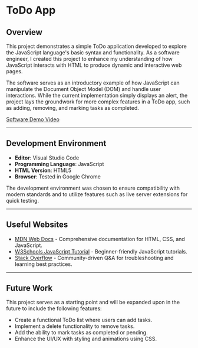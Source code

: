 # ToDo App

## Overview

This project demonstrates a simple ToDo application developed to explore the JavaScript language's basic syntax and functionality. As a software engineer, I created this project to enhance my understanding of how JavaScript interacts with HTML to produce dynamic and interactive web pages.

The software serves as an introductory example of how JavaScript can manipulate the Document Object Model (DOM) and handle user interactions. While the current implementation simply displays an alert, the project lays the groundwork for more complex features in a ToDo app, such as adding, removing, and marking tasks as completed.

[Software Demo Video](https://www.youtube.com/watch?v=K73GGK9PmTU)

---

## Development Environment

- **Editor**: Visual Studio Code
- **Programming Language**: JavaScript
- **HTML Version**: HTML5
- **Browser**: Tested in Google Chrome

The development environment was chosen to ensure compatibility with modern standards and to utilize features such as live server extensions for quick testing.

---

## Useful Websites

- [MDN Web Docs](https://developer.mozilla.org/en-US/) - Comprehensive documentation for HTML, CSS, and JavaScript.
- [W3Schools JavaScript Tutorial](https://www.w3schools.com/js/) - Beginner-friendly JavaScript tutorials.
- [Stack Overflow](https://stackoverflow.com/) - Community-driven Q&A for troubleshooting and learning best practices.

---

## Future Work

This project serves as a starting point and will be expanded upon in the future to include the following features:

- Create a functional ToDo list where users can add tasks.
- Implement a delete functionality to remove tasks.
- Add the ability to mark tasks as completed or pending.
- Enhance the UI/UX with styling and animations using CSS.

